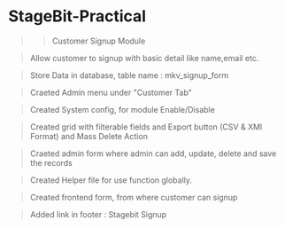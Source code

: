 # StageBit-Practical

>> Customer Signup Module

> Allow customer to signup with basic detail like name,email etc.

> Store Data in database, table name : mkv_signup_form

> Craeted Admin menu under "Customer Tab"

> Created System config, for module Enable/Disable

> Created grid with filterable fields and Export button (CSV & XMl Format) and Mass Delete Action

> Craeted admin form where admin can add, update, delete and save the records

> Created Helper file for use function globally.

> Created frontend form, from where customer can signup

> Added link in footer : Stagebit Signup
